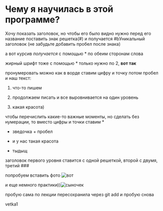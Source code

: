 # Чему я научилась в этой программе?

Хочу показать заголовок, но чтобы его было видно нужно перед его название поставить знак решетка(#) и получается #bУникальный заголовок (не забудьте добавить пробел после знака)

а вот курсив *получается* с помощью * по обеим сторонам слова

жирный шрифт тоже с помощью * только нужно по 2, **вот так**

пронумеровать можно как в ворде ставим цифру и точку потом пробел и наш текст:

1. что-то пишем

2. продолжаем писать и все выровнивается на один уровень

3. какая красота)

чтобы перечислить какие-то важные моменты, но сделать без нумерации, то вместо цифры и точки ставим *

* зведочка + пробел 

* и у нас такая красота

* тыдыщ

заголовок первого уровня ставится с одной решеткой, второй с двумя, третий ###

попробуем вставить фото ![вот](vot.jpg)

и еще немного практики))![сыночек](foto.jpg)



пробую сама по лекции
пересохранила через git add
и пробую снова

vetka1